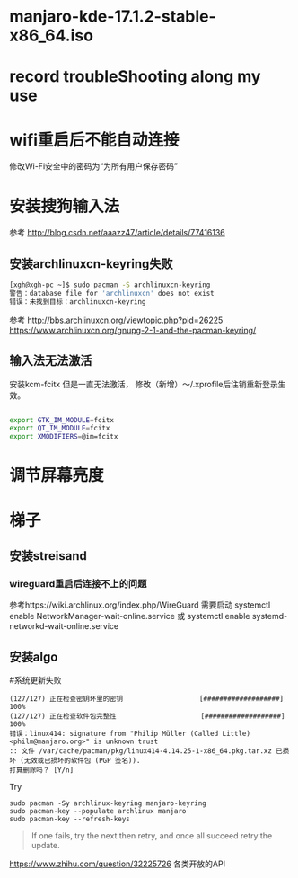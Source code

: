 # manjaro-kde-17.1.2-stable-x86_64.iso

# record troubleShooting along my use

# wifi重启后不能自动连接
修改Wi-Fi安全中的密码为“为所有用户保存密码”
 

# 安装搜狗输入法 
参考
http://blog.csdn.net/aaazz47/article/details/77416136
## 安装archlinuxcn-keyring失败 
```bash
[xgh@xgh-pc ~]$ sudo pacman -S archlinuxcn-keyring
警告：database file for 'archlinuxcn' does not exist
错误：未找到目标：archlinuxcn-keyring
```
参考
http://bbs.archlinuxcn.org/viewtopic.php?pid=26225
https://www.archlinuxcn.org/gnupg-2-1-and-the-pacman-keyring/

## 输入法无法激活
安装kcm-fcitx 
但是一直无法激活， 
修改（新增）～/.xprofile后注销重新登录生效。

```bash

export GTK_IM_MODULE=fcitx
export QT_IM_MODULE=fcitx
export XMODIFIERS=@im=fcitx

```
# 调节屏幕亮度 

# 梯子
## 安装streisand

### wireguard重启后连接不上的问题
参考https://wiki.archlinux.org/index.php/WireGuard
需要启动
systemctl enable NetworkManager-wait-online.service
或
systemctl enable systemd-networkd-wait-online.service

## 安装algo

#系统更新失败
```
(127/127) 正在检查密钥环里的密钥                   [###################] 100%
(127/127) 正在检查软件包完整性                     [###################] 100%
错误：linux414: signature from "Philip Müller (Called Little) <philm@manjaro.org>" is unknown trust
:: 文件 /var/cache/pacman/pkg/linux414-4.14.25-1-x86_64.pkg.tar.xz 已损坏 (无效或已损坏的软件包 (PGP 签名)).
打算删除吗？ [Y/n] 
```
Try
```
sudo pacman -Sy archlinux-keyring manjaro-keyring
sudo pacman-key --populate archlinux manjaro
sudo pacman-key --refresh-keys
```
> If one fails, try the next then retry, and once all succeed retry the update.

https://www.zhihu.com/question/32225726
各类开放的API

